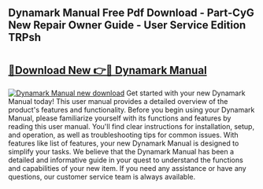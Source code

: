## Dynamark Manual Free Pdf Download - Part-CyG New Repair Owner Guide - User Service Edition TRPsh

# <h2><a href="http://bc8346.oget.top/?id=Dynamark+Manual">🔗Download New 👉🔴 Dynamark Manual</a></h2>

[![Dynamark Manual new download](https://i.imgur.com/5g1atiW.png)](http://bc8346.oget.top/?id=Dynamark+Manual)
Get started with your new Dynamark Manual today! This user manual provides a detailed overview of the product's features and functionality. Before you begin using your Dynamark Manual, please familiarize yourself with its functions and features by reading this user manual. You'll find clear instructions for installation, setup, and operation, as well as troubleshooting tips for common issues. With features like list of features, your new Dynamark Manual is designed to simplify your tasks. We believe that the Dynamark Manual has been a detailed and informative guide in your quest to understand the functions and capabilities of your new item. If you need any assistance or have any questions, our customer service team is always available.
